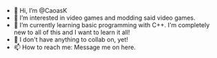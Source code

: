 - 👋 Hi, I’m @CaoasK
- 👀 I’m interested in video games and modding said video games.
- 🌱 I’m currently learning basic programming with C++. I'm completely new to all of this and I want to learn it all!
- 💞️ I don't have anything to collab on, yet!
- 📫 How to reach me: Message me on here.

<!---
CaoasK/CaoasK is a ✨ special ✨ repository because its `README.md` (this file) appears on your GitHub profile.
You can click the Preview link to take a look at your changes.
--->
